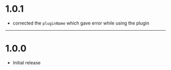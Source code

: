# 1.0.1
- corrected the `pluginName` which gave error while using the plugin
---
# 1.0.0
- Initial release
